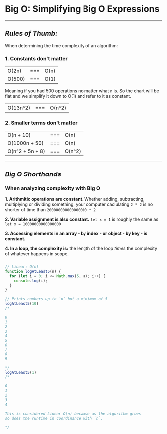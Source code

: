 # Big O: Simplifying Big O Expressions

---

## _Rules of Thumb:_

When determining the time complexity of an algorithm:

### 1. Constants don't matter

|  |  | |
| ----------- | --------- | ----------- |
| O(2n) | === | O(n) |
| O(500) | === | O(1) |

Meaning if you had 500 operations no matter what `n` is.
So the chart will be flat and we simplify it down to O(1)
and refer to it as constant.

|  |  | |
| ----------- | --------- | ----------- |
| O(13n^2) | === | O(n^2) |

### 2. Smaller terms don't matter

|  |  | |
| ----------- | --------- | ----------- |
| O(n + 10) | === | O(n) |
| O(1000n + 50) | === | O(n) |
| O(n^2 + 5n + 8) | === | O(n^2) |

---

## _Big O Shorthands_

### When analyzing complexity with Big O

**1. Arithmitic operations are constant.**
Whether adding, subtracting, multiplying or dividing something,
your computer caclulating `2 * 2` is no shorter of time than `200000000000000000 * 2`

**2. Variable assignment is also constant.**
`let x = 1` is roughly the same as `let x = 10000000000000000`

**3. Accessing elements in an array - by index - or object - by key - is constant.**

**4. In a loop, the complexity is:**
the length of the loop *times* the complexity of whatever happens in scope.

```js

// Linear: O(n)
function logAtLeast5(n) {
  for (let i = 0; i <= Math.max(5, n); i++) {
    console.log(i);
  }
}

// Prints numbers up to `n` but a minimum of 5
logAtLeast5(10)
/*

0
1
2
3
4
5
6
7
8
9

*/
logAtLeast5(1)
/*

0
1
2
3
4

This is considered Linear O(n) because as the algorithm grows
so does the runtime in coordinance with `n`.

*/
```
